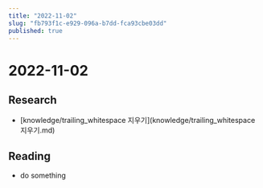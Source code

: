 ```yaml
---
title: "2022-11-02"
slug: "fb793f1c-e929-096a-b7dd-fca93cbe03dd"
published: true
---
```


# 2022-11-02

## Research

- [knowledge/trailing_whitespace 지우기](knowledge/trailing_whitespace 지우기.md)

## Reading

- do something
